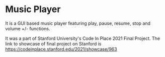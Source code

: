 # Music Player
 It is a GUI based music player featuring play, pause, resume, stop and volume +/- functions.

It was a part of Stanford University's Code In Place 2021 Final Project. The link to showcase of final project on Stanford is https://codeinplace.stanford.edu/2021/showcase/963
